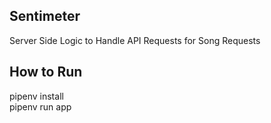 ## Sentimeter

Server Side Logic to Handle API Requests for Song Requests


## How to Run
pipenv install  
pipenv run app